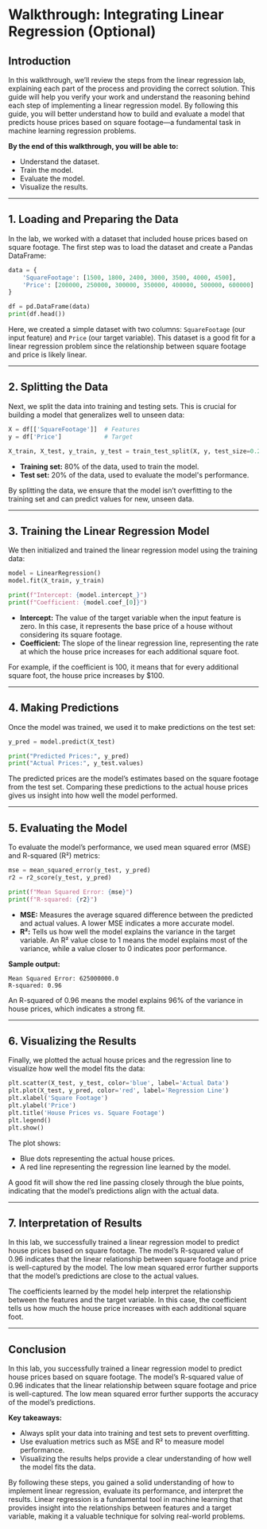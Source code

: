 # Walkthrough: Integrating Linear Regression (Optional)

## Introduction

In this walkthrough, we’ll review the steps from the linear regression lab, explaining each part of the process and providing the correct solution. This guide will help you verify your work and understand the reasoning behind each step of implementing a linear regression model. By following this guide, you will better understand how to build and evaluate a model that predicts house prices based on square footage—a fundamental task in machine learning regression problems.

**By the end of this walkthrough, you will be able to:**

- Understand the dataset.
- Train the model.
- Evaluate the model.
- Visualize the results.

---

## 1. Loading and Preparing the Data

In the lab, we worked with a dataset that included house prices based on square footage. The first step was to load the dataset and create a Pandas DataFrame:

```python
data = {
    'SquareFootage': [1500, 1800, 2400, 3000, 3500, 4000, 4500],
    'Price': [200000, 250000, 300000, 350000, 400000, 500000, 600000]
}

df = pd.DataFrame(data)
print(df.head())
```

Here, we created a simple dataset with two columns: `SquareFootage` (our input feature) and `Price` (our target variable). This dataset is a good fit for a linear regression problem since the relationship between square footage and price is likely linear.

---

## 2. Splitting the Data

Next, we split the data into training and testing sets. This is crucial for building a model that generalizes well to unseen data:

```python
X = df[['SquareFootage']]  # Features
y = df['Price']            # Target

X_train, X_test, y_train, y_test = train_test_split(X, y, test_size=0.2, random_state=42)
```

- **Training set:** 80% of the data, used to train the model.
- **Test set:** 20% of the data, used to evaluate the model's performance.

By splitting the data, we ensure that the model isn’t overfitting to the training set and can predict values for new, unseen data.

---

## 3. Training the Linear Regression Model

We then initialized and trained the linear regression model using the training data:

```python
model = LinearRegression()
model.fit(X_train, y_train)

print(f"Intercept: {model.intercept_}")
print(f"Coefficient: {model.coef_[0]}")
```

- **Intercept:** The value of the target variable when the input feature is zero. In this case, it represents the base price of a house without considering its square footage.
- **Coefficient:** The slope of the linear regression line, representing the rate at which the house price increases for each additional square foot.

For example, if the coefficient is 100, it means that for every additional square foot, the house price increases by \$100.

---

## 4. Making Predictions

Once the model was trained, we used it to make predictions on the test set:

```python
y_pred = model.predict(X_test)

print("Predicted Prices:", y_pred)
print("Actual Prices:", y_test.values)
```

The predicted prices are the model’s estimates based on the square footage from the test set. Comparing these predictions to the actual house prices gives us insight into how well the model performed.

---

## 5. Evaluating the Model

To evaluate the model’s performance, we used mean squared error (MSE) and R-squared (R²) metrics:

```python
mse = mean_squared_error(y_test, y_pred)
r2 = r2_score(y_test, y_pred)

print(f"Mean Squared Error: {mse}")
print(f"R-squared: {r2}")
```

- **MSE:** Measures the average squared difference between the predicted and actual values. A lower MSE indicates a more accurate model.
- **R²:** Tells us how well the model explains the variance in the target variable. An R² value close to 1 means the model explains most of the variance, while a value closer to 0 indicates poor performance.

**Sample output:**

```
Mean Squared Error: 625000000.0
R-squared: 0.96
```

An R-squared of 0.96 means the model explains 96% of the variance in house prices, which indicates a strong fit.

---

## 6. Visualizing the Results

Finally, we plotted the actual house prices and the regression line to visualize how well the model fits the data:

```python
plt.scatter(X_test, y_test, color='blue', label='Actual Data')
plt.plot(X_test, y_pred, color='red', label='Regression Line')
plt.xlabel('Square Footage')
plt.ylabel('Price')
plt.title('House Prices vs. Square Footage')
plt.legend()
plt.show()
```

The plot shows:

- Blue dots representing the actual house prices.
- A red line representing the regression line learned by the model.

A good fit will show the red line passing closely through the blue points, indicating that the model’s predictions align with the actual data.

---

## 7. Interpretation of Results

In this lab, we successfully trained a linear regression model to predict house prices based on square footage. The model’s R-squared value of 0.96 indicates that the linear relationship between square footage and price is well-captured by the model. The low mean squared error further supports that the model’s predictions are close to the actual values.

The coefficients learned by the model help interpret the relationship between the features and the target variable. In this case, the coefficient tells us how much the house price increases with each additional square foot.

---

## Conclusion

In this lab, you successfully trained a linear regression model to predict house prices based on square footage. The model’s R-squared value of 0.96 indicates that the linear relationship between square footage and price is well-captured. The low mean squared error further supports the accuracy of the model’s predictions.

**Key takeaways:**

- Always split your data into training and test sets to prevent overfitting.
- Use evaluation metrics such as MSE and R² to measure model performance.
- Visualizing the results helps provide a clear understanding of how well the model fits the data.

By following these steps, you gained a solid understanding of how to implement linear regression, evaluate its performance, and interpret the results. Linear regression is a fundamental tool in machine learning that provides insight into the relationships between features and a target variable, making it a valuable technique for solving real-world problems.
